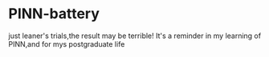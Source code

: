 # PINN-battery
just leaner's trials,the result may be terrible!
It's a reminder in my learning of PINN,and for mys postgraduate life
